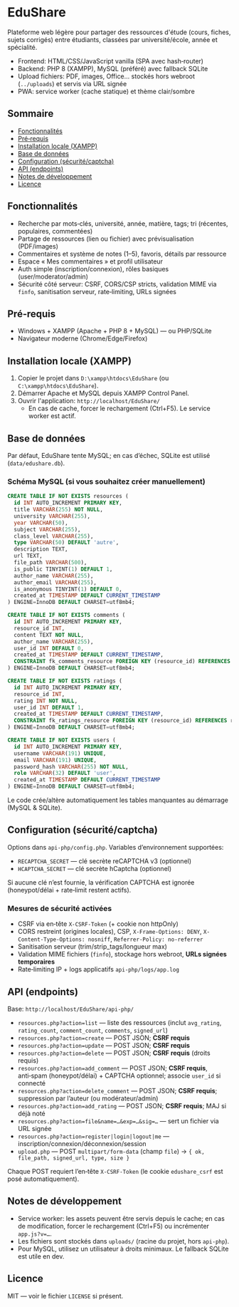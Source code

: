 # EduShare

Plateforme web légère pour partager des ressources d'étude (cours, fiches, sujets corrigés) entre étudiants, classées par université/école, année et spécialité.

- Frontend: HTML/CSS/JavaScript vanilla (SPA avec hash‑router)
- Backend: PHP 8 (XAMPP), MySQL (préféré) avec fallback SQLite
- Upload fichiers: PDF, images, Office… stockés hors webroot (`../uploads`) et servis via URL signée
- PWA: service worker (cache statique) et thème clair/sombre

## Sommaire
- [Fonctionnalités](#fonctionnalités)
- [Pré‑requis](#pré-requis)
- [Installation locale (XAMPP)](#installation-locale-xampp)
- [Base de données](#base-de-données)
- [Configuration (sécurité/captcha)](#configuration-sécuritécaptcha)
- [API (endpoints)](#api-endpoints)
- [Notes de développement](#notes-de-développement)
- [Licence](#licence)

## Fonctionnalités
- Recherche par mots‑clés, université, année, matière, tags; tri (récentes, populaires, commentées)
- Partage de ressources (lien ou fichier) avec prévisualisation (PDF/images)
- Commentaires et système de notes (1–5), favoris, détails par ressource
- Espace « Mes commentaires » et profil utilisateur
- Auth simple (inscription/connexion), rôles basiques (user/moderator/admin)
- Sécurité côté serveur: CSRF, CORS/CSP stricts, validation MIME via `finfo`, sanitisation serveur, rate‑limiting, URLs signées

## Pré‑requis
- Windows + XAMPP (Apache + PHP 8 + MySQL) — ou PHP/SQLite
- Navigateur moderne (Chrome/Edge/Firefox)

## Installation locale (XAMPP)
1. Copier le projet dans `D:\xampp\htdocs\EduShare` (ou `C:\xampp\htdocs\EduShare`).
2. Démarrer Apache et MySQL depuis XAMPP Control Panel.
3. Ouvrir l'application: `http://localhost/EduShare/`
   - En cas de cache, forcer le rechargement (Ctrl+F5). Le service worker est actif.

## Base de données
Par défaut, EduShare tente MySQL; en cas d’échec, SQLite est utilisé (`data/edushare.db`).

### Schéma MySQL (si vous souhaitez créer manuellement)
```sql
CREATE TABLE IF NOT EXISTS resources (
  id INT AUTO_INCREMENT PRIMARY KEY,
  title VARCHAR(255) NOT NULL,
  university VARCHAR(255),
  year VARCHAR(50),
  subject VARCHAR(255),
  class_level VARCHAR(255),
  type VARCHAR(50) DEFAULT 'autre',
  description TEXT,
  url TEXT,
  file_path VARCHAR(500),
  is_public TINYINT(1) DEFAULT 1,
  author_name VARCHAR(255),
  author_email VARCHAR(255),
  is_anonymous TINYINT(1) DEFAULT 0,
  created_at TIMESTAMP DEFAULT CURRENT_TIMESTAMP
) ENGINE=InnoDB DEFAULT CHARSET=utf8mb4;

CREATE TABLE IF NOT EXISTS comments (
  id INT AUTO_INCREMENT PRIMARY KEY,
  resource_id INT,
  content TEXT NOT NULL,
  author_name VARCHAR(255),
  user_id INT DEFAULT 0,
  created_at TIMESTAMP DEFAULT CURRENT_TIMESTAMP,
  CONSTRAINT fk_comments_resource FOREIGN KEY (resource_id) REFERENCES resources(id) ON DELETE CASCADE
) ENGINE=InnoDB DEFAULT CHARSET=utf8mb4;

CREATE TABLE IF NOT EXISTS ratings (
  id INT AUTO_INCREMENT PRIMARY KEY,
  resource_id INT,
  rating INT NOT NULL,
  user_id INT DEFAULT 1,
  created_at TIMESTAMP DEFAULT CURRENT_TIMESTAMP,
  CONSTRAINT fk_ratings_resource FOREIGN KEY (resource_id) REFERENCES resources(id) ON DELETE CASCADE
) ENGINE=InnoDB DEFAULT CHARSET=utf8mb4;

CREATE TABLE IF NOT EXISTS users (
  id INT AUTO_INCREMENT PRIMARY KEY,
  username VARCHAR(191) UNIQUE,
  email VARCHAR(191) UNIQUE,
  password_hash VARCHAR(255) NOT NULL,
  role VARCHAR(32) DEFAULT 'user',
  created_at TIMESTAMP DEFAULT CURRENT_TIMESTAMP
) ENGINE=InnoDB DEFAULT CHARSET=utf8mb4;
```

Le code crée/altère automatiquement les tables manquantes au démarrage (MySQL & SQLite).

## Configuration (sécurité/captcha)
Options dans `api-php/config.php`. Variables d’environnement supportées:

- `RECAPTCHA_SECRET` — clé secrète reCAPTCHA v3 (optionnel)
- `HCAPTCHA_SECRET` — clé secrète hCaptcha (optionnel)

Si aucune clé n’est fournie, la vérification CAPTCHA est ignorée (honeypot/délai + rate‑limit restent actifs).

### Mesures de sécurité activées
- CSRF via en‑tête `X-CSRF-Token` (+ cookie non httpOnly)
- CORS restreint (origines locales), CSP, `X-Frame-Options: DENY`, `X-Content-Type-Options: nosniff`, `Referrer-Policy: no-referrer`
- Sanitisation serveur (trim/strip_tags/longueur max)
- Validation MIME fichiers (`finfo`), stockage hors webroot, **URLs signées temporaires**
- Rate‑limiting IP + logs applicatifs `api-php/logs/app.log`

## API (endpoints)
Base: `http://localhost/EduShare/api-php/`

- `resources.php?action=list` — liste des ressources (inclut `avg_rating`, `rating_count`, `comment_count`, `comments`, `signed_url`)
- `resources.php?action=create` — POST JSON; **CSRF requis**
- `resources.php?action=update` — POST JSON; **CSRF requis**
- `resources.php?action=delete` — POST JSON; **CSRF requis** (droits requis)
- `resources.php?action=add_comment` — POST JSON; **CSRF requis**, anti‑spam (honeypot/délai) + CAPTCHA optionnel; associe `user_id` si connecté
- `resources.php?action=delete_comment` — POST JSON; **CSRF requis**; suppression par l’auteur (ou modérateur/admin)
- `resources.php?action=add_rating` — POST JSON; **CSRF requis**; MAJ si déjà noté
- `resources.php?action=file&name=…&exp=…&sig=…` — sert un fichier via URL signée
- `resources.php?action=register|login|logout|me` — inscription/connexion/déconnexion/session
- `upload.php` — POST `multipart/form-data` (champ `file`) → `{ ok, file_path, signed_url, type, size }`

Chaque POST requiert l’en‑tête `X-CSRF-Token` (le cookie `edushare_csrf` est posé automatiquement).

## Notes de développement
- Service worker: les assets peuvent être servis depuis le cache; en cas de modification, forcer le rechargement (Ctrl+F5) ou incrémenter `app.js?v=…`.
- Les fichiers sont stockés dans `uploads/` (racine du projet, hors `api-php`).
- Pour MySQL, utilisez un utilisateur à droits minimaux. Le fallback SQLite est utile en dev.

## Licence
MIT — voir le fichier `LICENSE` si présent.
